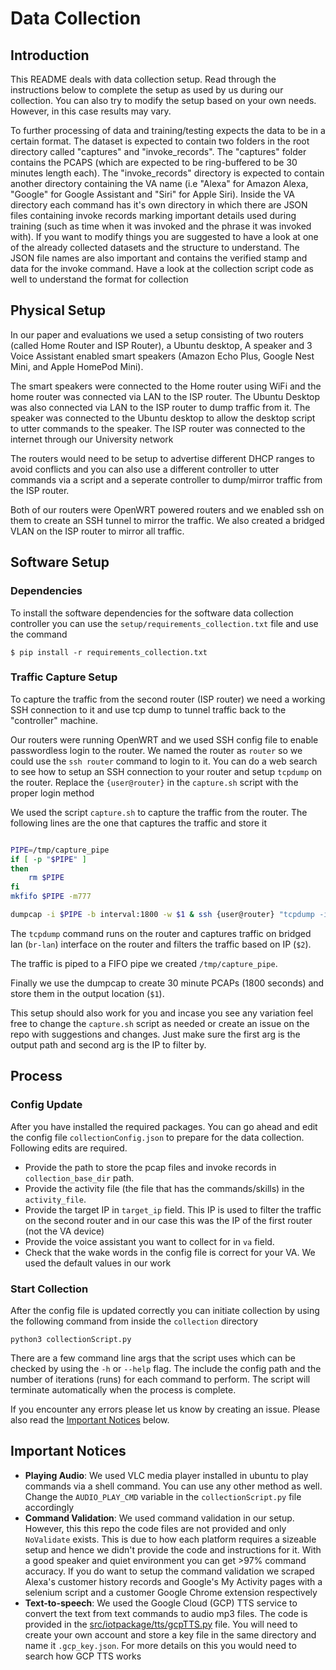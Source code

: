 # Data Collection

## Introduction

This README deals with data collection setup. Read through the instructions below to complete the setup as used by us during our collection. You can also try to modify the setup based on your own needs. However, in this case results may vary.

To further processing of data and training/testing expects the data to be in a certain format. The dataset is expected to contain two folders in the root directory called "captures" and "invoke_records". The "captures" folder contains the PCAPS (which are expected to be ring-buffered to be 30 minutes length each). The "invoke_records" directory is expected to contain another directory containing the VA name (i.e "Alexa" for Amazon Alexa, "Google" for Google Assistant and "Siri" for Apple Siri). Inside the VA directory each command has it's own directory in which there are JSON files containing invoke records marking important details used during training (such as time when it was invoked and the phrase it was invoked with). If you want to modify things you are suggested to have a look at one of the already collected datasets and the structure to understand. The JSON file names are also important and contains the verified stamp and data for the invoke command. Have a look at the collection script code as well to understand the format for collection

## Physical Setup

In our paper and evaluations we used a setup consisting of two routers (called Home Router and ISP Router), a Ubuntu desktop, A speaker and 3 Voice Assistant enabled smart speakers (Amazon Echo Plus, Google Nest Mini, and Apple HomePod Mini).

The smart speakers were connected to the Home router using WiFi and the home router was connected via LAN to the ISP router. The Ubuntu Desktop was also connected via LAN to the ISP router to dump traffic from it. The speaker was connected to the Ubuntu desktop to allow the desktop script to utter commands to the speaker. The ISP router was connected to the internet through our University network

The routers would need to be setup to advertise different DHCP ranges to avoid conflicts and you can also use a different controller to utter commands via a script and a seperate controller to dump/mirror traffic from the ISP router.

Both of our routers were OpenWRT powered routers and we enabled ssh on them to create an SSH tunnel to mirror the traffic. We also created a bridged VLAN on the ISP router to mirror all traffic.

## Software Setup

### Dependencies

To install the software dependencies for the software data collection controller you can use the `setup/requirements_collection.txt` file and use the command

```console
$ pip install -r requirements_collection.txt
```

### Traffic Capture Setup

To capture the traffic from the second router (ISP router) we need a working SSH connection to it and use tcp dump to tunnel traffic back to the "controller" machine.

Our routers were running OpenWRT and we used SSH config file to enable passwordless login to the router. We named the router as `router` so we could use the `ssh router` command to login to it. You can do a web search to see how to setup an SSH connection to your router and setup `tcpdump` on the router. Replace the `{user@router}` in the `capture.sh` script with the proper login method

We used the script `capture.sh` to capture the traffic from the router. The following lines are the one that captures the traffic and store it

```sh

PIPE=/tmp/capture_pipe
if [ -p "$PIPE" ]
then
	rm $PIPE
fi
mkfifo $PIPE -m777

dumpcap -i $PIPE -b interval:1800 -w $1 & ssh {user@router} "tcpdump -i br-lan -nn -s0 -U -w - host $2" > $PIPE
```

The `tcpdump` command runs on the router and captures traffic on bridged lan (`br-lan`) interface on the router and filters the traffic based on IP (`$2`). 

The traffic is piped to a FIFO pipe we created `/tmp/capture_pipe`.

Finally we use the dumpcap to create 30 minute PCAPs (1800 seconds) and store them in the output location (`$1`).

This setup should also work for you and incase you see any variation feel free to change the `capture.sh` script as needed or create an issue on the repo with suggestions and changes. Just make sure the first arg is the output path and second arg is the IP to filter by.


## Process

### Config Update

After you have installed the required packages. You can go ahead and edit the config file `collectionConfig.json` to prepare for the data collection. Following edits are required.

- Provide the path to store the pcap files and invoke records in `collection_base_dir` path. 
- Provide the activity file (the file that has the commands/skills) in the `activity_file`.
- Provide the target IP in `target_ip` field. This IP is used to filter the traffic on the second router and in our case this was the IP of the first router (not the VA device)
- Provide the voice assistant you want to collect for in `va` field.
- Check that the wake words in the config file is correct for your VA. We used the default values in our work

### Start Collection

After the config file is updated correctly you can initiate collection by using the following command from inside the `collection` directory

```console
python3 collectionScript.py
```

There are a few command line args that the script uses which can be checked by using the `-h` or `--help` flag. The include the config path and the number of iterations (runs) for each command to perform. The script will terminate automatically when the process is complete.

If you encounter any errors please let us know by creating an issue. Please also read the [Important Notices](#important-notes) below.

## Important Notices

- **Playing Audio**: We used VLC media player installed in ubuntu to play commands via a shell command. You can use any other method as well. Change the `AUDIO_PLAY_CMD` variable in the `collectionScript.py` file accordingly
- **Command Validation**: We used command validation in our setup. However, this this repo the code files are not provided and only `NoValidate` exists. This is due to how each platform requires a sizeable setup and hence we didn't provide the code and instructions for it. With a good speaker and quiet environment you can get >97% command accuracy. If you do want to setup the command validation we scraped Alexa's customer history records and Google's My Activity pages with a selenium script and a customer Google Chrome extension respectively
- **Text-to-speech**: We used the Google Cloud (GCP) TTS service to convert the text from text commands to audio mp3 files. The code is provided in the [src/iotpackage/tts/gcpTTS.py](/src/iotpackage/tts/gcpTTS.py) file. You will need to create your own account and store a key file in the same directory and name it `.gcp_key.json`. For more details on this you would need to search how GCP TTS works